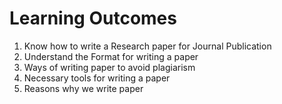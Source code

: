 # Learning Outcomes

1. Know how to write a Research paper for Journal Publication
2. Understand the Format for writing a paper
3. Ways of writing paper to avoid plagiarism
4. Necessary tools for writing a paper
5. Reasons why we write paper
                                                                                         
